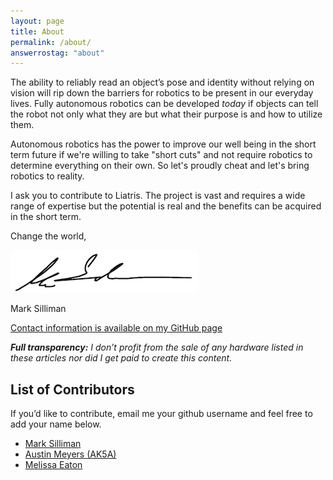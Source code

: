 ```yaml
---
layout: page
title: About
permalink: /about/
answerrostag: "about"
---
```



The ability to reliably read an object’s pose and identity without relying on vision will rip down the barriers for robotics to be present in our everyday lives.  Fully autonomous robotics can be developed *today* if objects can tell the robot not only what they are but what their purpose is and how to utilize them.

Autonomous robotics has the power to improve our well being in the short term future if we're willing to take "short cuts" and not require robotics to determine everything on their own.  So let's proudly cheat and let's bring robotics to reality.

 I ask you to contribute to Liatris.  The project is vast and requires a wide range of expertise but the potential is real and the benefits can be acquired in the short term.

Change the world, 

![Signature](/assets/sig.png)

Mark Silliman

[Contact information is available on my GitHub page](https://github.com/markwsilliman)

***Full transparency:** I don’t profit from the sale of any hardware listed in these articles nor did I get paid to create this content.*

## List of Contributors

If you’d like to contribute, email me your github username and feel free to add your name below.

* [Mark Silliman](https://github.com/markwsilliman)
* [Austin Meyers (AK5A)](https://github.com/ak5a)
* [Melissa Eaton](https://github.com/MustangSally12)
